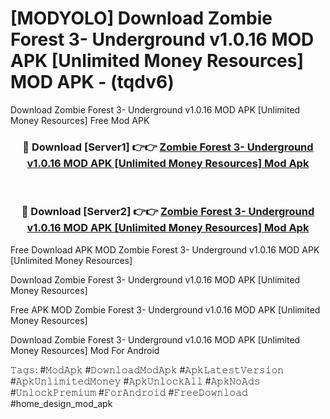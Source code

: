 # [MODYOLO] Download Zombie Forest 3- Underground v1.0.16 MOD APK [Unlimited Money Resources] MOD APK - (tqdv6)
Download Zombie Forest 3- Underground v1.0.16 MOD APK [Unlimited Money Resources] Free Mod APK

<div align="center">
<h3>🔴 Download [Server1] 👉👉 <a href="https://apk-comot.site?title=Zombie_Forest_3-_Underground_v1.0.16_MOD_APK_[Unlimited_Money_Resources]">Zombie Forest 3- Underground v1.0.16 MOD APK [Unlimited Money Resources] Mod Apk</a></h3><br>

<h3>🔴 Download [Server2] 👉👉 <a href="https://apk-comot.site?title=Zombie_Forest_3-_Underground_v1.0.16_MOD_APK_[Unlimited_Money_Resources]">Zombie Forest 3- Underground v1.0.16 MOD APK [Unlimited Money Resources] Mod Apk</a></h3>
</div>


Free Download APK MOD Zombie Forest 3- Underground v1.0.16 MOD APK [Unlimited Money Resources]

Download Zombie Forest 3- Underground v1.0.16 MOD APK [Unlimited Money Resources] 

Free APK MOD Zombie Forest 3- Underground v1.0.16 MOD APK [Unlimited Money Resources] 

Download Zombie Forest 3- Underground v1.0.16 MOD APK [Unlimited Money Resources] Mod For Android

𝚃𝚊𝚐𝚜: #𝙼𝚘𝚍𝙰𝚙𝚔 #𝙳𝚘𝚠𝚗𝚕𝚘𝚊𝚍𝙼𝚘𝚍𝙰𝚙𝚔 #𝙰𝚙𝚔𝙻𝚊𝚝𝚎𝚜𝚝𝚅𝚎𝚛𝚜𝚒𝚘𝚗 #𝙰𝚙𝚔𝚄𝚗𝚕𝚒𝚖𝚒𝚝𝚎𝚍𝙼𝚘𝚗𝚎𝚢 #𝙰𝚙𝚔𝚄𝚗𝚕𝚘𝚌𝚔𝙰𝚕𝚕 #𝙰𝚙𝚔𝙽𝚘𝙰𝚍𝚜 #𝚄𝚗𝚕𝚘𝚌𝚔𝙿𝚛𝚎𝚖𝚒𝚞𝚖 #𝙵𝚘𝚛𝙰𝚗𝚍𝚛𝚘𝚒𝚍 #𝙵𝚛𝚎𝚎𝙳𝚘𝚠𝚗𝚕𝚘𝚊𝚍 #home_design_mod_apk